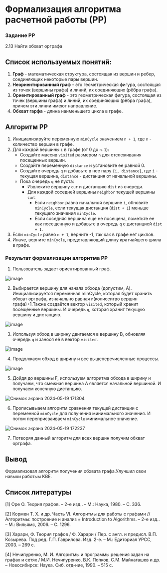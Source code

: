 # Формализация алгоритма расчетной работы (РР)
### Задание РР 
2.13 Найти обхват орграфа


## Список используемых понятий:
1. **Граф** - математическая структура, состоящая из вершин и ребер, соединяющих некоторые пары вершин.
2. **Неориентированный граф** - это геометрическая фигура, состоящая из точек (вершины графа) и линий, их соединяющих (рёбра графа).
3. **Ориентированный граф** - это геометрическая фигура, состоящая из точек (вершины графа) и линий, их соединяющих (рёбра графа), причем эти линии имеют направление.
4. **Обхват гарфа** - длина наименьшего цикла в графе.
   

## Алгоритм РР

1. Инициализируйте переменную `minCycle` значением `n + 1`, где `n` - количество вершин в графе.
2. Для каждой вершины `i` в графе (от 0 до `n-1`):
     - Создайте массив `visited` размером `n` для отслеживания посещенных вершин.
     - Создайте переменную `distance` и установите ее равной 0.
     - Создайте очередь `q` и добавьте в нее пару `{i, distance}`, где `i` - текущая вершина, `distance` - дистанция от начальной вершины.
     - Пока очередь `q` не пуста:
         - Извлеките вершину `cur` и дистанцию `dist` из очереди.
         - Для каждой соседней вершины `neighbor` текущей вершины `cur`:
             - Если `neighbor` равна начальной вершине `i`, обновите `minCycle`, если текущая дистанция (`dist + 1`) меньше текущего значения `minCycle`.
             - Если соседняя вершина еще не посещена, пометьте ее как посещенную и добавьте в очередь `q` с дистанцией `dist + 1`.
3. Если `minCycle` равно `n + 1`, верните -1, так как в графе нет циклов.
4. Иначе, верните `minCycle`, представляющий длину кратчайшего цикла в графе.


### Результат формализации алгоритма РР

1. Пользователь задает ориентированный граф.

![image](https://github.com/iis-32170x/RPIIS/assets/144383538/b6eda895-6163-4193-852a-d9941ed22789)


2. Выбирается вершину для начала обхода (допустим, A). Инициализируется переменная minCycle, которая будет хранить обхват орграфа, изначально равная `n`(колисеитво вершин графа)+1.Также создаётся вектор  `visited`, который хранит посещённые вершины. И очередь `q`, которая хранит текущую вершину и дистанцию.

![image](https://github.com/iis-32170x/RPIIS/assets/144383538/d4619095-f367-477d-aa51-d89942c0d32d)


3. Используя обход в ширину двигаемся в вершину B, обновляя очередь `q` и занося её в вектор `visited`.

![image](https://github.com/iis-32170x/RPIIS/assets/144383538/3117f20b-5909-411a-82b5-ea066f2ca1c7)


4. Продолжаем обход в ширину и все вышеперечисленные процессы.

![image](https://github.com/iis-32170x/RPIIS/assets/144383538/cff93958-7bfb-40be-b75d-343bbafc3a2e)


5. Дойдя до вершины F, используем алгоритма обхода в ширину и получаем, что смежная вершина A является начальной вершиной. И получаем конечную дистанцию.

![Снимок экрана 2024-05-19 171304](https://github.com/iis-32170x/RPIIS/assets/144383538/d036dc88-7c2a-4c97-8576-4a17a5ea2cc5)

6. Прописывыаем алгоритм сравнения текущей дистанции с переменной `minCycle` для получения минимального значения. И потом переприсваиваем `minCycle` минимальное значение.
   
![Снимок экрана 2024-05-19 172237](https://github.com/iis-32170x/RPIIS/assets/144383538/8a11a0e4-9d7a-40a7-b1c1-0474e4eafece)

7. Потворяя данный алгоритм для всех вершин получим обхват орграфа.

## Вывод
Формализовал алгоритм получения обхвата графа.Улучшил свои навыки работыы KBE.
 ## Список литературы
[1] Оре О. Теория графов. – 2-е изд.. – М.: Наука, 1980. – С. 336.

[2] Кормен Т. Х. и др. Часть VI. Алгоритмы для работы с графами // Алгоритмы: построение
и анализ = Introduction to Algorithms. – 2-е изд.. – М.: Вильямс, 2006. – С. 1296.

[3] Харари, Ф. Теория графов / Ф. Харари / Пер. с англ. и предисл. В.П. Козырева. Под ред.
Г.П. Гаврилова. Изд. 2-е. – М.: Едиториал УРСС, 2003. – 269 с.

[4] Нечипуренко, М. И. Алгоритмы и программы решения задач на графах и сетях / М.И.
Нечипуренко, В.К. Попков, С.М. Майнагашев и др. – Новосибирск: Наука. Сиб. отд-ние,
1990. – 515 с.
